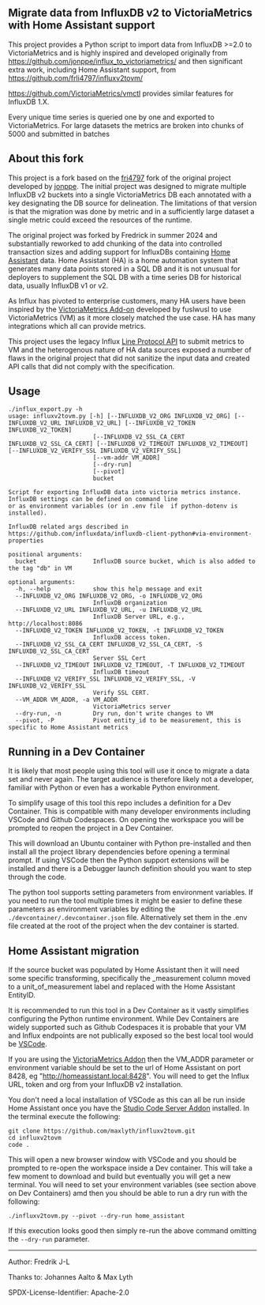 


## Migrate data from InfluxDB v2 to VictoriaMetrics with Home Assistant support
This project provides a Python script to import data from InfluxDB >=2.0 to VictoriaMetrics and is highly inspired and developed originally from
https://github.com/jonppe/influx_to_victoriametrics/ and then significant extra work, including Home Assistant support, from https://github.com/frli4797/influxv2tovm/

https://github.com/VictoriaMetrics/vmctl provides similar features for InfluxDB 1.X.

Every unique time series is queried one by one and exported to VictoriaMetrics. For large datasets the metrics are broken into chunks of 5000 and submitted in batches

## About this fork
This project is a fork based on the [fri4797](https://github.com/frli4797/influxv2tovm) fork of the original project developed by [jonppe](https://github.com/jonppe/influx_to_victoriametrics/). The initial project was designed to migrate multiple InfluxDB v2 buckets into a single VictoriaMetrics DB each annotated with a key designating the DB source for delineation. The limitations of that version is that the migration was done by metric and in a sufficiently large dataset a single metric could exceed the resources of the runtime.

The original project was forked by Fredrick in summer 2024 and substantially reworked to add chunking of the data into controlled transaction sizes and adding support for InfluxDBs containing [Home Assistant](https://www.home-assistant.io) data. Home Assistant (HA) is a home automation system that generates many data points stored in a SQL DB and it is not unusual for deployers to supplement the SQL DB with a time series DB for historical data, usually InfluxDB v1 or v2.

As Influx has pivoted to enterprise customers, many HA users have been inspired by the [VictoriaMetrics Add-on](https://github.com/fuslwusl/homeassistant-addon-victoriametrics) developed by fuslwusl to use VictoriaMetrics (VM) as it more closely matched the use case. HA has many integrations which all can provide metrics.

This project uses the legacy Influx [Line Protocol API](https://archive.docs.influxdata.com/influxdb/v0.9/write_protocols/write_syntax/) to submit metrics to VM and the heterogenous nature of HA data sources exposed a number of flaws in the original project that did not sanitize the input data and created API calls that did not comply with the specification.


## Usage

~~~~
./influx_export.py -h
usage: influxv2tovm.py [-h] [--INFLUXDB_V2_ORG INFLUXDB_V2_ORG] [--INFLUXDB_V2_URL INFLUXDB_V2_URL] [--INFLUXDB_V2_TOKEN INFLUXDB_V2_TOKEN]
                        [--INFLUXDB_V2_SSL_CA_CERT INFLUXDB_V2_SSL_CA_CERT] [--INFLUXDB_V2_TIMEOUT INFLUXDB_V2_TIMEOUT] [--INFLUXDB_V2_VERIFY_SSL INFLUXDB_V2_VERIFY_SSL]
                        [--vm-addr VM_ADDR]
                        [--dry-run]
                        [--pivot]
                        bucket

Script for exporting InfluxDB data into victoria metrics instance. InfluxDB settings can be defined on command line
or as environment variables (or in .env file  if python-dotenv is installed).

InfluxDB related args described in https://github.com/influxdata/influxdb-client-python#via-environment-properties

positional arguments:
  bucket                InfluxDB source bucket, which is also added to the tag "db" in VM

optional arguments:
  -h, --help            show this help message and exit
  --INFLUXDB_V2_ORG INFLUXDB_V2_ORG, -o INFLUXDB_V2_ORG
                        InfluxDB organization
  --INFLUXDB_V2_URL INFLUXDB_V2_URL, -u INFLUXDB_V2_URL
                        InfluxDB Server URL, e.g., http://localhost:8086
  --INFLUXDB_V2_TOKEN INFLUXDB_V2_TOKEN, -t INFLUXDB_V2_TOKEN
                        InfluxDB access token.
  --INFLUXDB_V2_SSL_CA_CERT INFLUXDB_V2_SSL_CA_CERT, -S INFLUXDB_V2_SSL_CA_CERT
                        Server SSL Cert
  --INFLUXDB_V2_TIMEOUT INFLUXDB_V2_TIMEOUT, -T INFLUXDB_V2_TIMEOUT
                        InfluxDB timeout
  --INFLUXDB_V2_VERIFY_SSL INFLUXDB_V2_VERIFY_SSL, -V INFLUXDB_V2_VERIFY_SSL
                        Verify SSL CERT.
  --VM_ADDR VM_ADDR, -a VM_ADDR
                        VictoriaMetrics server
  --dry-run, -n         Dry run, don't write changes to VM
  --pivot, -P           Pivot entity_id to be measurement, this is specific to Home Assistant metrics
~~~~

## Running in a Dev Container
It is likely that most people using this tool will use it once to migrate a data set and never again. The target audience is therefore likely not a developer, familiar with Python or even has a workable Python environment.

To simplify usage of this tool this repo includes a definition for a Dev Container. This is compatible with many developer environments including VSCode and Github Codespaces. On opening the workspace you will be prompted to reopen the project in a Dev Container.

This will download an Ubuntu container with Python pre-installed and then install all the project library dependencies before opening a terminal prompt. If using VSCode then the Python support extensions will be installed and there is a Debugger launch definition should you want to step through the code.

The python tool supports setting parameters from environment variables. If you need to run the tool multiple times it might be easier to define these parameters as environment variables by editing the `./devcontainer/.devcontainer.json` file. Alternatively set them in the .env file created at the root of the project when the dev container is started.

## Home Assistant migration
If the source bucket was populated by Home Assistant then it will need some specific transforming, specifically the _measurement column moved to a unit_of_measurement label and replaced with the Home Assistant EntityID.

It is recommended to run this tool in a Dev Container as it vastly simplifies configuring the Python runtime environment. While Dev Containers are widely supported such as Github Codespaces it is probable that your VM and Influx endpoints are not publically exposed so the best local tool would be [VSCode](https://code.visualstudio.com).

If you are using the [VictoriaMetrics Addon](https://github.com/fuslwusl/homeassistant-addon-victoriametrics) then the VM_ADDR parameter or environment variable should be set to the url of Home Assistant on port 8428, eg "http://homeassistant.local:8428". You will need to get the Influx URL, token and org from your InfluxDB v2 installation.

You don't need a local installation of VSCode as this can all be run inside Home Assistant once you have the [Studio Code Server Addon](https://github.com/hassio-addons/addon-vscode) installed. In the terminal execute the following:
~~~~
git clone https://github.com/maxlyth/influxv2tovm.git
cd influxv2tovm
code .
~~~~

This will open a new browser window with VSCode and you should be prompted to re-open the workspace inside a Dev container. This will take a few moment to download and build but eventually you will get a new terminal. You will need to set your environment variables (see section above on Dev Containers) amd then you should be able to run a dry run with the following:
~~~~
./influxv2tovm.py --pivot --dry-run home_assistant
~~~~

If this execution looks good then simply re-run the above command omitting the `--dry-run` parameter.

---
Author: Fredrik J-L

Thanks to: Johannes Aalto & Max Lyth

SPDX-License-Identifier: Apache-2.0
